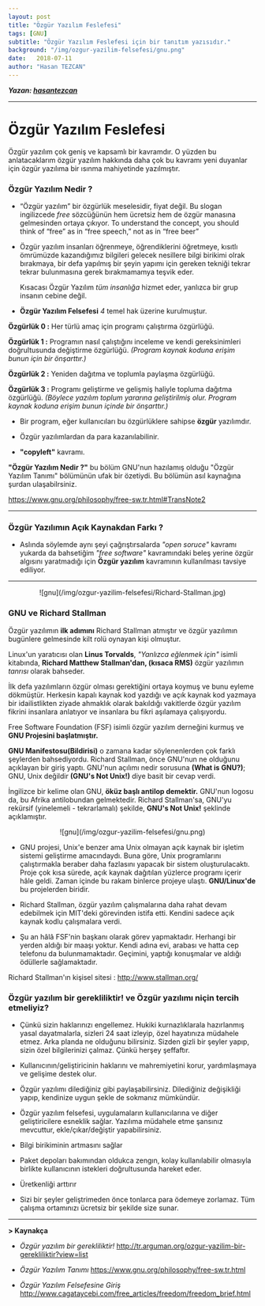 ```yaml
---
layout: post
title: "Özgür Yazılım Feslefesi"
tags: [GNU]
subtitle: "Özgür Yazılım Feslefesi için bir tanıtım yazısıdır."
background: "/img/ozgur-yazilim-felsefesi/gnu.png"
date:   2018-07-11
author: "Hasan TEZCAN"
---
```



***Yazan: [hasantezcan](https://github.com/hasantezcan)***

---

# Özgür Yazılım Feslefesi

Özgür yazılım çok geniş ve kapsamlı bir kavramdır. O yüzden bu anlatacaklarım özgür yazılım hakkında daha çok bu kavramı yeni duyanlar için özgür yazılıma bir ısınma mahiyetinde yazılmıştır.

### **Özgür Yazılım Nedir ?**

- “Özgür yazılım” bir özgürlük meselesidir, fiyat değil.
Bu slogan ingilizcede *free* sözcüğünün hem ücretsiz hem de özgür manasına gelmesinden ortaya çıkıyor.
      To understand the concept, you should think of “free” as in “free speech,” not as in “free beer”

- Özgür yazılım insanları öğrenmeye, öğrendiklerini öğretmeye, kısıtlı ömrümüzde kazandığımız bilgileri gelecek nesillere bilgi birikimi olrak bırakmaya, bir defa yapılmış bir şeyin yapımı için gereken tekniği tekrar tekrar bulunmasına gerek bırakmamamya teşvik eder.

  Kısacası Özgür Yazılım *tüm insanlığa* hizmet eder, yanlızca bir grup insanın cebine değil.

* **Özgür Yazılım Felsefesi** *4* temel hak üzerine kurulmuştur.

 **Özgürlük 0 :** Her türlü amaç için programı çalıştırma özgürlüğü.

 **Özgürlük 1 :** Programın nasıl çalıştığını inceleme ve kendi gereksinimleri doğrultusunda değiştirme özgürlüğü. *(Program kaynak koduna erişim bunun için bir önşarttır.)*

 **Özgürlük 2 :** Yeniden dağıtma ve toplumla paylaşma özgürlüğü.

 **Özgürlük 3 :** Programı geliştirme ve gelişmiş haliyle topluma dağıtma özgürlüğü. *(Böylece yazılım toplum yararına geliştirilmiş olur. Program kaynak koduna erişim bunun içinde bir önşarttır.)*

- Bir program, eğer kullanıcıları bu özgürlüklere sahipse **özgür** yazılımdır.

- Özgür yazılımlardan da para kazanılabilinir.

- **"copyleft"** kavramı.  

**"Özgür Yazılım Nedir ?"**  bu bölüm GNU'nun hazılamış olduğu "Özgür Yazılım Tanımı" bölümünün ufak bir özetiydi. Bu bölümün asıl kaynağına şurdan ulaşabilrsiniz.

https://www.gnu.org/philosophy/free-sw.tr.html#TransNote2

---

### **Özgür Yazılımın Açık Kaynakdan Farkı ?**

- Aslında söylemde aynı şeyi çağrıştırsalarda *"open soruce"* kavramı yukarda da bahsetiğim *"free software"* kavramındaki beleş yerine özgür algısını yaratmadığı için **Özgür yazılım** kavramının kullanılması tavsiye ediliyor.

---
<p align="center">
  ![gnu](/img/ozgur-yazilim-felsefesi/Richard-Stallman.jpg)
</p>

### **GNU ve Richard Stallman**

Özgür yazılımın **ilk adımını** Richard Stallman atmıştır ve özgür yazılımın bugünlere gelmesinde kilt rolü oynayan kişi olmuştur.

Linux'un yaratıcısı olan **Linus Torvalds**, *"Yanlızca eğlenmek için"* isimli kitabında, **Richard Matthew Stallman'dan, (kısaca RMS)** özgür yazılımın *tanrısı* olarak bahseder.

İlk defa yazılımların özgür olması gerektiğini ortaya koymuş ve bunu eyleme dökmüştür.
Herkesin kapalı kaynak kod yazdığı ve açık kaynak kod yazmaya bir idailistlikten ziyade ahmaklık olarak bakıldığı vakitlerde özgür yazılım fikrini insanlara anlatıyor ve insanlara bu fikri aşılamaya çalışıyordu.

Free Software Foundation (FSF) isimli özgür yazılım derneğini kurmuş ve **GNU Projesini başlatmıştır.**

**GNU Manifestosu(Bildirisi)** o zamana kadar söylenenlerden çok farklı şeylerden bahsediyordu. Richard Stallman, önce GNU'nun ne olduğunu açıklayan bir giriş yaptı. GNU'nun açılımı nedir sorusuna **(What is GNU?)**; GNU, Unix değildir **(GNU's Not Unix!)** diye basit bir cevap verdi.

İngilizce bir kelime olan GNU, **öküz başlı antilop demektir.** GNU'nun logosu da, bu Afrika antilobundan gelmektedir. Richard Stallman'sa, GNU'yu rekürsif (yinelemeli - tekrarlamalı) şekilde, **GNU's Not Unix!** şeklinde açıklamıştır.

<p align="center">
  ![gnu](/img/ozgur-yazilim-felsefesi/gnu.png)
</p>

- GNU projesi, Unix'e benzer ama Unix olmayan açık kaynak bir işletim sistemi geliştirme amacındaydı. Buna göre, Unix programlarını çalıştırmakla beraber daha fazlasını yapacak bir sistem oluşturulacaktı. Proje çok kısa sürede, açık kaynak dağıtılan yüzlerce programı içerir hâle geldi. Zaman içinde bu rakam binlerce projeye ulaştı. **GNU/Linux'de** bu projelerden biridir.

- Richard Stallman, özgür yazılım çalışmalarına daha rahat devam edebilmek için MIT'deki görevinden istifa etti. Kendini sadece açık kaynak kodlu çalışmalara verdi.

- Şu an hâlâ FSF'nin başkanı olarak görev yapmaktadır. Herhangi bir yerden aldığı bir maaşı yoktur. Kendi adına evi, arabası ve hatta cep telefonu da bulunmamaktadır. Geçimini, yaptığı konuşmalar ve aldığı ödüllerle sağlamaktadır.

Richard Stallman'ın kişisel sitesi : http://www.stallman.org/

### **Özgür yazılım bir gerekliliktir! ve Özgür yazılımı niçin tercih etmeliyiz?**

- Çünkü sizin haklarınızı engellemez. Hukiki kurnazlıklarala hazırlanmış yasal dayatmalarla, sizleri 24 saat izleyip, özel hayatınıza müdahele etmez. Arka planda ne olduğunu bilirsiniz. Sizden gizli bir şeyler yapıp, sizin özel bilgilerinizi çalmaz. Çünkü herşey şeffaftır.

- Kullanıcının/geliştiricinin haklarını ve mahremiyetini korur, yardımlaşmaya ve gelişime destek olur.

- Özgür yazılımı dilediğiniz gibi paylaşabilirsiniz. Dilediğiniz değişikliği yapıp, kendinize uygun şekle de sokmanız mümkündür.

- Özgür yazılım felsefesi, uygulamaların kullanıcılarına ve diğer geliştiricilere esneklik sağlar. Yazılıma müdahele etme şansınız mevcuttur, ekle/çıkar/değiştir yapabilirsiniz.

- Bilgi birikiminin artmasını sağlar

- Paket depoları bakımından oldukca zengın, kolay kullanılabilir olmasıyla birlikte kullanıcının istekleri doğrultusunda hareket eder.

- Üretkenliği arttırır
- Sizi bir şeyler geliştrimeden önce tonlarca para ödemeye zorlamaz. Tüm çalışma ortamınızı ücretsiz bir şekilde size sunar.






---
**> Kaynakça**
- *Özgür yazılım bir gerekliliktir!*
 http://tr.arguman.org/ozgur-yazilim-bir-gerekliliktir?view=list

- *Özgür Yazılım Tanımı*
https://www.gnu.org/philosophy/free-sw.tr.html

- *Özgür Yazılım Felsefesine Giriş*
http://www.cagataycebi.com/free_articles/freedom/freedom_brief.html
